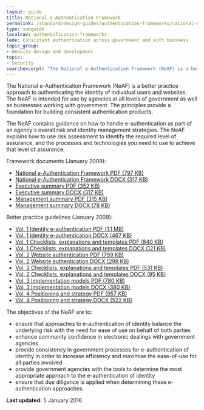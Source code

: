 ```yaml
---
layout: guide
title: National e-Authentication Framework
permalink: /standard/design-guides/authentication-frameworks/national-e-authentication-framework/
type: subguide
localnav: authentification-frameworks
lede: Consistent authentication across government and with business
topic_group:
- Website design and development
topic:
- Security
searchexcerpt: "The National e-Authentication Framework (NeAF) is a better practice approach to authenticating the identity of individual users and websites. The NeAF is intended for use by agencies at all levels of government as well as businesses working with government."
---
```

The National e-Authentication Framework (NeAF) is a better practice approach to authenticating the identity of individual users and websites. The NeAF is intended for use by agencies at all levels of government as well as businesses working with government. The principles provide a foundation for building consistent authentication products.

The NeAF contains guidance on how to handle e-authentication as part of an agency's overall risk and identity management strategies. The NeAF explains how to use risk assessment to identify the required level of assurance, and the processes and technologies you need to use to achieve that level of assurance.

Framework documents (January 2009):

- [National e-Authentication Framework PDF (797 KB)](/files/authentication-framework/NeAF-framework_02.pdf)
- [National e-Authentication Framework DOCX (317 KB)](/files/authentication-framework/NeAF-framework_02.docx)
- [Executive summary PDF (352 KB)](/files/authentication-framework/NeAF-executive-summary_02.pdf)
- [Executive summary DOCX (317 KB)](/files/authentication-framework/NeAF-executive-summary_02.docx)
- [Management summary PDF (315 KB)](/files/authentication-framework/NeAF-management-summary_02.pdf)
- [Management summary DOCX (78 KB)](/files/authentication-framework/NeAF-management-summary_02.docx)

Better practice guidelines (January 2009):

 - [Vol. 1 Identity e-authentication PDF (1.1 MB)](/files/authentication-framework/NeAF-BPG-vol1_02.pdf)
 - [Vol. 1 Identity e-authentication DOCX (467 KB)](/files/authentication-framework/NeAF-BPG-vol1_02.docx)
 - [Vol. 1 Checklists, explanations and templates PDF (840 KB)](/files/authentication-framework/NeAF-BPG-vol1-checklist-templates_02.pdf)
 - [Vol. 1 Checklists, explanations and templates DOCX (121 KB)](/files/authentication-framework/NeAF-BPG-vol1-checklist-templates_02.docx)
 - [Vol. 2 Website authentication PDF (799 KB)](/files/authentication-framework/NeAF-BPG-vol2_02.pdf)
 - [Vol. 2 Website authentication DOCX (298 KB)](/files/authentication-framework/NeAF-BPG-vol2_02.docx)
 - [Vol. 2 Checklists, explanations and templates PDF (531 KB)](/files/authentication-framework/NeAF-BPG-vol2-checklist-templates_02.pdf)
 - [Vol. 2 Checklists, explanations and templates DOCX (95 KB)](/files/authentication-framework/NeAF-BPG-vol2-checklist-templates_02.docx)
 - [Vol. 3 Implementation models PDF (780 KB)](/files/authentication-framework/NeAF-BPG-vol3_02.pdf)
 - [Vol. 3 Implementation models DOCX (380 KB)](/files/authentication-framework/NeAF-BPG-vol3_02.docx)
 - [Vol. 4 Positioning and strategy PDF (957 KB)](/files/authentication-framework/NeAF-BPG-vol4_02.pdf)
 - [Vol. 4 Positioning and strategy DOCX (522 KB)](/files/authentication-framework/NeAF-BPG-vol4_02.docx)

The objectives of the NeAF are to:

- ensure that approaches to e-authentication of identity balance the underlying risk with the need for ease of use on behalf of both parties
- enhance community confidence in electronic dealings with government agencies
- provide consistency in government processes for e-authentication of identity in order to increase efficiency and maximise the ease-of-use for all parties involved
- provide government agencies with the tools to determine the most appropriate approach to the e-authentication of identity
- ensure that due diligence is applied when determining these e-authentication approaches.


**Last updated:** 5 January 2016
